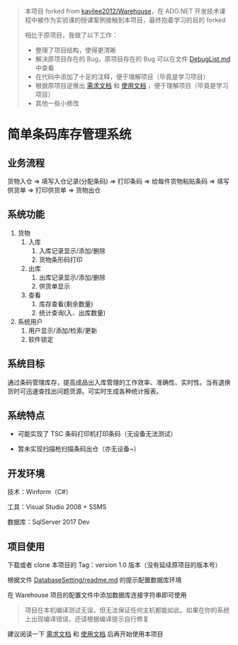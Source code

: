 > 本项目 forked from [kavilee2012/Warehouse](https://github.com/kavilee2012/Warehouse)，在 ADO.NET 开发技术课程中被作为实验课的授课案例接触到本项目，最终抱着学习的目的 forked
>
> 相比于原项目，我做了以下工作：
>
> - 整理了项目结构，使得更清晰
> - 解决原项目存在的 Bug，原项目存在的 Bug 可以在文件 [DebugList.md](./DebugList.md) 中查看
> - 在代码中添加了十足的注释，便于理解项目（毕竟是学习项目）
> - 根据原项目逆推出 [需求文档](./Documents/需求分析.md) 和 [使用文档](./Documents/使用文档.doc) ，便于理解项目（毕竟是学习项目）
> - 其他一些小修改



# 简单条码库存管理系统

## 业务流程

货物入仓 => 填写入仓记录(分配条码) => 打印条码 => 给每件货物粘贴条码 => 填写供货单 => 打印供货单 => 货物出仓

## 系统功能

1. 货物
    1. 入库
        1. 入库记录显示/添加/删除
        2. 货物条形码打印
    2. 出库
        1. 出库记录显示/添加/删除
        2. 供货单显示
    3. 查看
        1. 库存查看(剩余数量)
        2. 统计查询(入、出库数量)
2. 系统用户
    1. 用户显示/添加/检索/更新
    2. 软件锁定

## 系统目标

通过条码管理库存，提高成品出入库管理的工作效率、准确性、实时性。当有退换货时可迅速查找出问题货源。可实时生成各种统计报表。

## 系统特点

- 可能实现了 TSC 条码打印机打印条码（无设备无法测试）

- 暂未实现扫描枪扫描条码出仓（亦无设备~）

## 开发环境

技术：Winform（C#）

工具：Visual Studio 2008 + SSMS

数据库：SqlServer 2017 Dev

## 项目使用

下载或者 clone 本项目的 Tag：version 1.0 版本（没有延续原项目的版本号）

根据文件 [DatabaseSetting/readme.md](./DatabaseSetting/readme.md) 的提示配置数据库环境

在 Warehouse 项目的配置文件中添加数据库连接字符串即可使用

> 项目在本机编译测试无误，但无法保证任何主机都能如此。如果在你的系统上出现编译错误，还请根据编译提示自行修复

建议阅读一下 [需求文档](./Documents/需求分析.md) 和 [使用文档](./Documents/使用文档.doc) 后再开始使用本项目